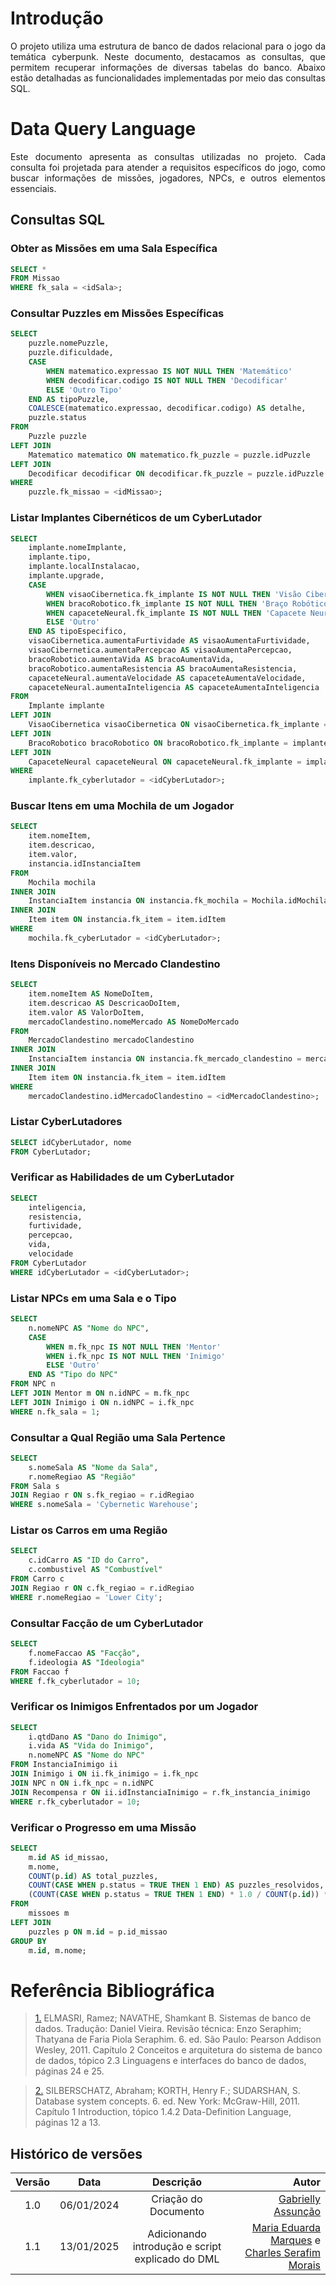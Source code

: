 # Introdução

<p align="justify">
O projeto utiliza uma estrutura de banco de dados relacional para o jogo da temática cyberpunk. Neste documento, destacamos as consultas, que permitem recuperar informações de diversas tabelas do banco. Abaixo estão detalhadas as funcionalidades implementadas por meio das consultas SQL.
</p>


# Data Query Language 

<p align="justify">
Este documento apresenta as consultas utilizadas no projeto. Cada consulta foi projetada para atender a requisitos específicos do jogo, como buscar informações de missões, jogadores, NPCs, e outros elementos essenciais.
</p>


## Consultas SQL

### Obter as Missões em uma Sala Específica
```sql
SELECT *
FROM Missao
WHERE fk_sala = <idSala>;
```


### Consultar Puzzles em Missões Específicas
```sql
SELECT 
    puzzle.nomePuzzle,
    puzzle.dificuldade,
    CASE 
        WHEN matematico.expressao IS NOT NULL THEN 'Matemático'
        WHEN decodificar.codigo IS NOT NULL THEN 'Decodificar'
        ELSE 'Outro Tipo'
    END AS tipoPuzzle,
    COALESCE(matematico.expressao, decodificar.codigo) AS detalhe,
    puzzle.status
FROM 
    Puzzle puzzle
LEFT JOIN 
    Matematico matematico ON matematico.fk_puzzle = puzzle.idPuzzle
LEFT JOIN 
    Decodificar decodificar ON decodificar.fk_puzzle = puzzle.idPuzzle
WHERE 
    puzzle.fk_missao = <idMissao>;
```

### Listar Implantes Cibernéticos de um CyberLutador
```sql
SELECT 
    implante.nomeImplante,
    implante.tipo,
    implante.localInstalacao,
    implante.upgrade,
    CASE 
        WHEN visaoCibernetica.fk_implante IS NOT NULL THEN 'Visão Cibernética'
        WHEN bracoRobotico.fk_implante IS NOT NULL THEN 'Braço Robótico'
        WHEN capaceteNeural.fk_implante IS NOT NULL THEN 'Capacete Neural'
        ELSE 'Outro'
    END AS tipoEspecifico,
    visaoCibernetica.aumentaFurtividade AS visaoAumentaFurtividade,
    visaoCibernetica.aumentaPercepcao AS visaoAumentaPercepcao,
    bracoRobotico.aumentaVida AS bracoAumentaVida,
    bracoRobotico.aumentaResistencia AS bracoAumentaResistencia,
    capaceteNeural.aumentaVelocidade AS capaceteAumentaVelocidade,
    capaceteNeural.aumentaInteligencia AS capaceteAumentaInteligencia
FROM 
    Implante implante
LEFT JOIN 
    VisaoCibernetica visaoCibernetica ON visaoCibernetica.fk_implante = implante.idImplante
LEFT JOIN 
    BracoRobotico bracoRobotico ON bracoRobotico.fk_implante = implante.idImplante
LEFT JOIN 
    CapaceteNeural capaceteNeural ON capaceteNeural.fk_implante = implante.idImplante
WHERE 
    implante.fk_cyberlutador = <idCyberLutador>;
```

### Buscar Itens em uma Mochila de um Jogador
```sql
SELECT 
    item.nomeItem,
    item.descricao,
    item.valor,
    instancia.idInstanciaItem
FROM 
    Mochila mochila
INNER JOIN 
    InstanciaItem instancia ON instancia.fk_mochila = Mochila.idMochila
INNER JOIN 
    Item item ON instancia.fk_item = item.idItem
WHERE 
    mochila.fk_cyberLutador = <idCyberLutador>;
```

### Itens Disponíveis no Mercado Clandestino
```sql
SELECT 
    item.nomeItem AS NomeDoItem,
    item.descricao AS DescricaoDoItem,
    item.valor AS ValorDoItem,
    mercadoClandestino.nomeMercado AS NomeDoMercado
FROM 
    MercadoClandestino mercadoClandestino
INNER JOIN 
    InstanciaItem instancia ON instancia.fk_mercado_clandestino = mercadoClandestino.idMercadoClandestino
INNER JOIN 
    Item item ON instancia.fk_item = item.idItem
WHERE 
    mercadoClandestino.idMercadoClandestino = <idMercadoClandestino>;
```

### Listar CyberLutadores
```sql
SELECT idCyberLutador, nome
FROM CyberLutador;
```

### Verificar as Habilidades de um CyberLutador
```sql
SELECT
    inteligencia,
    resistencia,
    furtividade,
    percepcao,
    vida,
    velocidade
FROM CyberLutador
WHERE idCyberLutador = <idCyberLutador>;
```

### Listar NPCs em uma Sala e o Tipo
```sql
SELECT 
    n.nomeNPC AS "Nome do NPC", 
    CASE 
        WHEN m.fk_npc IS NOT NULL THEN 'Mentor' 
        WHEN i.fk_npc IS NOT NULL THEN 'Inimigo' 
        ELSE 'Outro'
    END AS "Tipo do NPC"
FROM NPC n
LEFT JOIN Mentor m ON n.idNPC = m.fk_npc
LEFT JOIN Inimigo i ON n.idNPC = i.fk_npc
WHERE n.fk_sala = 1;
```

### Consultar a Qual Região uma Sala Pertence
```sql
SELECT 
    s.nomeSala AS "Nome da Sala", 
    r.nomeRegiao AS "Região"
FROM Sala s
JOIN Regiao r ON s.fk_regiao = r.idRegiao
WHERE s.nomeSala = 'Cybernetic Warehouse';
```

### Listar os Carros em uma Região
```sql
SELECT 
    c.idCarro AS "ID do Carro", 
    c.combustivel AS "Combustível"
FROM Carro c
JOIN Regiao r ON c.fk_regiao = r.idRegiao
WHERE r.nomeRegiao = 'Lower City';
```

### Consultar Facção de um CyberLutador
```sql
SELECT 
    f.nomeFaccao AS "Facção", 
    f.ideologia AS "Ideologia"
FROM Faccao f
WHERE f.fk_cyberlutador = 10;
```

### Verificar os Inimigos Enfrentados por um Jogador
```sql
SELECT 
    i.qtdDano AS "Dano do Inimigo", 
    i.vida AS "Vida do Inimigo", 
    n.nomeNPC AS "Nome do NPC"
FROM InstanciaInimigo ii
JOIN Inimigo i ON ii.fk_inimigo = i.fk_npc
JOIN NPC n ON i.fk_npc = n.idNPC
JOIN Recompensa r ON ii.idInstanciaInimigo = r.fk_instancia_inimigo
WHERE r.fk_cyberlutador = 10;
```

### Verificar o Progresso em uma Missão
```sql
SELECT 
    m.id AS id_missao,
    m.nome,
    COUNT(p.id) AS total_puzzles,
    COUNT(CASE WHEN p.status = TRUE THEN 1 END) AS puzzles_resolvidos,
    (COUNT(CASE WHEN p.status = TRUE THEN 1 END) * 1.0 / COUNT(p.id)) * 100 AS progresso
FROM 
    missoes m
LEFT JOIN 
    puzzles p ON m.id = p.id_missao
GROUP BY 
    m.id, m.nome;
```


# Referência Bibliográfica

> <a id="REF1" href="#anchor_1">1.</a> ELMASRI, Ramez; NAVATHE, Shamkant B. Sistemas de banco de dados. Tradução: Daniel Vieira. Revisão técnica: Enzo Seraphim; Thatyana de Faria Piola Seraphim. 6. ed. São Paulo: Pearson Addison Wesley, 2011. Capítulo 2 Conceitos e arquitetura do sistema de banco de dados, tópico 2.3 Linguagens e interfaces do banco de dados, páginas 24 e 25.

> <a id="REF2" href="#anchor_2">2.</a> SILBERSCHATZ, Abraham; KORTH, Henry F.; SUDARSHAN, S. Database system concepts. 6. ed. New York: McGraw-Hill, 2011. Capítulo 1 Introduction, tópico 1.4.2 Data-Definition Language, páginas 12 a 13.

## Histórico de versões
| Versão |  Data  | Descrição | Autor | 
|:------:|:------:|:---------:|------:|
| 1.0 | 06/01/2024 | Criação do Documento| [Gabrielly Assunção](https://github.com/GabriellyAssuncao) |
| 1.1 |  13/01/2025 | Adicionando introdução e script explicado do DML| [Maria Eduarda Marques](https://github.com/EduardaSMarques) e [Charles Serafim Morais](https://github.com/charles-serafim) |
